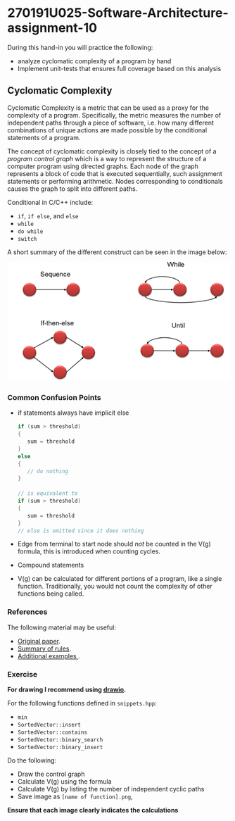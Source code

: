 # 270191U025-Software-Architecture-assignment-10

During this hand-in you will practice the following:

- analyze cyclomatic complexity of a program by hand
- Implement unit-tests that ensures full coverage based on this analysis

## Cyclomatic Complexity

Cyclomatic Complexity is a metric that can be used as a proxy for the complexity of a program.
Specifically, the metric measures the number of independent paths through a piece of software, i.e. how many different combinations of unique actions are made possible by the conditional statements of a program.

The concept of cyclomatic complexity is closely tied to the concept of a _program control graph_ which is a way to represent the structure of a computer program using directed graphs.
Each node of the graph represents a block of code that is executed sequentially, such assignment statements or performing arithmetic.
Nodes corresponding to conditionals causes the graph to split into different paths.

Conditional in C/C++ include:

- `if`, `if else`, and `else`
- `while`
- `do while`
- `switch`

A short summary of the different construct can be seen in the image below:

<img src="docs/cyclomatic_complexity_summary.png">

### Common Confusion Points

- if statements always have implicit else

  ```cpp
  if (sum > threshold)
  {
     sum = threshold
  }
  else
  {
     // do nothing
  }

  // is equivalent to
  if (sum > threshold)
  {
     sum = threshold
  }
  // else is omitted since it does nothing
  ```

- Edge from terminal to start node should _not_ be counted in the V(g) formula, this is introduced when counting cycles.
- Compound statements
- V(g) can be calculated for different portions of a program, like a single function. Traditionally, you would not count the complexity of other functions being called.

### References

The following material may be useful:

- <a href="file:///docs/mcabe.pdf">Original paper</a>.
- <a href="https://www.guru99.com/cyclomatic-complexity.html">Summary of rules</a>.
- <a href="https://www.froglogic.com/blog/tip-of-the-week/what-is-cyclomatic-complexity/">Additional examples </a>.

### Exercise

**For drawing I recommend using <a href="www.diagrams.net">drawio</a>.**

For the following functions defined in `snippets.hpp`:

- `min`
- `SortedVector::insert`
- `SortedVector::contains`
- `SortedVector::binary_search`
- `SortedVector::binary_insert`

Do the following:

- Draw the control graph
- Calculate V(g) using the formula
- Calculate V(g) by listing the number of independent cyclic paths
- Save image as `[name of function].png`,

**Ensure that each image clearly indicates the calculations**


<!-- ### Test Coverage (OPTIONAL)


``` bash
sudo apt install lcov
```

To run coverage:

```bash
lcov --capture --directory build/ --output-file coverage.info
genhtml coverage.info --output-directory coverage_info
```

If you get the following message you must run the test suite:
``` bash
Capturing coverage data from build/
Found gcov version: 9.3.0
Using intermediate gcov format
Scanning build/ for .gcda files ...
geninfo: WARNING: no .gcda files found in build/ - skipping!
Finished .info-file creation
Reading data file coverage.info
genhtml: ERROR: no valid records found in tracefile coverage.info
[2]+  Done
``

Open `coverage_info/index.html` to view report:
``` bash
firefox converage_info/index.html
```

 -->
